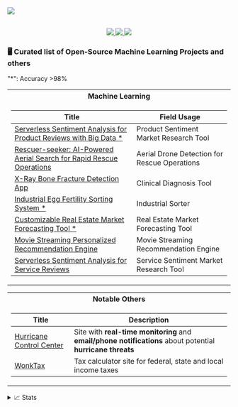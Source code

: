 <a href="https://github.com/DimitriVavoulisPortfolio">
     <img src="https://readme-typing-svg.demolab.com?font=Fira+Code&weight=18&duration=2000&pause=50&color=232323&multiline=true&repeat=false&width=500&height=100&lines=Dimitri+Vavoulis;Machine+Learning;Computer+Vision+%7C+NLP+%7C+Time+Series" />
 </a>

<p align="center">
<br/>
<a href="https://www.dimitrivavoulis.com">
    <img src="https://img.shields.io/badge/Website-www.dimitrivavoulis.com-red?style=flat-square">
</a>  
<a href="https://www.wonktax.com/">
    <img src="https://img.shields.io/badge/Website-WonkTax-red?style=flat-square">
</a> 
<a href="mailto:dimitrivavoulis3@gmail.com">
    <img src="https://img.shields.io/badge/-Email-red?style=flat-square&logo=gmail&logoColor=white">
</a>
<br/> 

### 🖥️ Curated list of Open-Source Machine Learning Projects and others
"*": Accuracy >98% 
<table>
<tr><th>Machine Learning </th></tr>
<tr><td>

|Title | Field Usage|
|--|--|
| [Serverless Sentiment Analysis for Product Reviews with Big Data *](https://github.com/DimitriVavoulisPortfolio/aws-serverless-nlp-sentiment-4M-product-reviews) | Product Sentiment Market Research Tool|
| [Rescuer-seeker: AI-Powered Aerial Search for Rapid Rescue Operations](https://github.com/DimitriVavoulisPortfolio/Rescuer-seeker-aerial-ai) | Aerial Drone Detection for Rescue Operations|
| [X-Ray Bone Fracture Detection App](https://github.com/DimitriVavoulisPortfolio/x-ray-bone-fracture-detection-app) | Clinical Diagnosis Tool|
| [Industrial Egg Fertility Sorting System *](https://github.com/DimitriVavoulisPortfolio/aws-computer-vision-industrial-egg-fertility-sorting-system) | Industrial Sorter|
| [Customizable Real Estate Market Forecasting Tool *](https://github.com/DimitriVavoulisPortfolio/customizable-real-estate-market-forecasting-tool) | Real Estate Market Forecasting Tool|
| [Movie Streaming Personalized Recommendation Engine](https://github.com/DimitriVavoulisPortfolio/movie-streaming-personalized-recommendation-engine) | Movie Streaming Recommendation Engine|
| [Serverless Sentiment Analysis for Service Reviews](https://github.com/DimitriVavoulisPortfolio/aws-serverless-nlp-sentiment-700k-service-reviews) | Service Sentiment Market Research Tool

</td></tr> </table>

<table>
<tr><th>Notable Others </th></tr>
<tr><td>

|Title | Description|
|--|--|
| [Hurricane Control Center](https://github.com/DimitriVavoulisPortfolio/aws-hurricane-control-center) | Site with **real-time monitoring** and **email/phone notifications** about potential **hurricane threats** |
| [WonkTax](https://github.com/DimitriVavoulisPortfolio/free-form) | Tax calculator site for federal, state and local income taxes |

</td></tr> </table>

<details>
<summary>📈 Stats</summary>
<br>
My Github Stats

![](http://github-profile-summary-cards.vercel.app/api/cards/profile-details?username=DimitriVavoulisPortfolio&theme=dracula) 

![](http://github-profile-summary-cards.vercel.app/api/cards/repos-per-language?username=DimitriVavoulisPortfolio&theme=dracula) 
![](http://github-profile-summary-cards.vercel.app/api/cards/most-commit-language?username=DimitriVavoulisPortfolio&theme=dracula)


<br>
